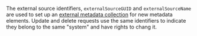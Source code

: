 <!-- SPDX-License-Identifier: CC-BY-4.0 -->
<!-- Copyright Contributors to the Egeria project. -->

The external source identifiers, `externalSourceGUID` and `externalSourceName` are used to set up an [external metadata collection](/concepts/metadata-collection) for new metadata elements.  Update and delete requests use the same identifiers to indicate they belong to the same "system" and have rights to chang it.



